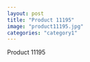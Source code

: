 ```yaml
---
layout: post
title: "Product 11195"
image: "product11195.jpg"
categories: "category1"
---
```

Product 11195
